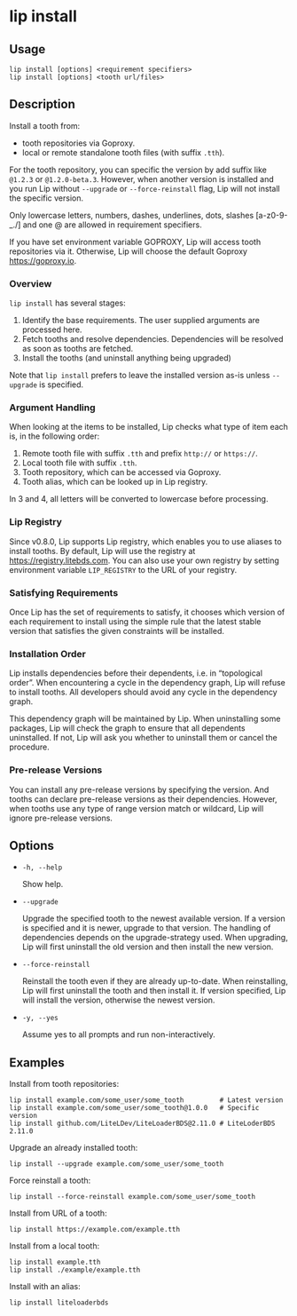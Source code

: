# lip install

## Usage

```shell
lip install [options] <requirement specifiers>
lip install [options] <tooth url/files>
```

## Description

Install a tooth from:

- tooth repositories via Goproxy.
- local or remote standalone tooth files (with suffix `.tth`).

For the tooth repository, you can specific the version by add suffix like `@1.2.3` or `@1.2.0-beta.3`. However, when another version is installed and you run Lip without `--upgrade` or `--force-reinstall` flag, Lip will not install the specific version.

Only lowercase letters, numbers, dashes, underlines, dots, slashes [a-z0-9-_./] and one @ are allowed in requirement specifiers.

If you have set environment variable GOPROXY, Lip will access tooth repositories via it. Otherwise, Lip will choose the default Goproxy <https://goproxy.io>.

### Overview

`lip install` has several stages:

1. Identify the base requirements. The user supplied arguments are processed here.
2. Fetch tooths and resolve dependencies. Dependencies will be resolved as soon as tooths are fetched.
3. Install the tooths (and uninstall anything being upgraded)

Note that `lip install` prefers to leave the installed version as-is unless `--upgrade` is specified.

### Argument Handling

When looking at the items to be installed, Lip checks what type of item each is, in the following order:

1. Remote tooth file with suffix `.tth` and prefix `http://` or `https://`.
2. Local tooth file with suffix `.tth`.
3. Tooth repository, which can be accessed via Goproxy.
4. Tooth alias, which can be looked up in Lip registry.

In 3 and 4, all letters will be converted to lowercase before processing.

### Lip Registry

Since v0.8.0, Lip supports Lip registry, which enables you to use aliases to install tooths. By default, Lip will use the registry at <https://registry.litebds.com>. You can also use your own registry by setting environment variable `LIP_REGISTRY` to the URL of your registry.

### Satisfying Requirements

Once Lip has the set of requirements to satisfy, it chooses which version of each requirement to install using the simple rule that the latest stable version that satisfies the given constraints will be installed.

### Installation Order

Lip installs dependencies before their dependents, i.e. in “topological order”. When encountering a cycle in the dependency graph, Lip will refuse to install tooths. All developers should avoid any cycle in the dependency graph.

This dependency graph will be maintained by Lip. When uninstalling some packages, Lip will check the graph to ensure that all dependents uninstalled. If not, Lip will ask you whether to uninstall them or cancel the procedure.

### Pre-release Versions

You can install any pre-release versions by specifying the version. And tooths can declare pre-release versions as their dependencies. However, when tooths use any type of range version match or wildcard, Lip will ignore pre-release versions.

## Options

- `-h, --help`

  Show help.

- `--upgrade`

  Upgrade the specified tooth to the newest available version. If a version is specified and it is newer, upgrade to that version. The handling of dependencies depends on the upgrade-strategy used. When upgrading, Lip will first uninstall the old version and then install the new version.

- `--force-reinstall`

  Reinstall the tooth even if they are already up-to-date. When reinstalling, Lip will first uninstall the tooth and then install it. If version specified, Lip will install the version, otherwise the newest version.

- `-y, --yes`

  Assume yes to all prompts and run non-interactively.

## Examples

Install from tooth repositories:

```shell
lip install example.com/some_user/some_tooth         # Latest version
lip install example.com/some_user/some_tooth@1.0.0   # Specific version
lip install github.com/LiteLDev/LiteLoaderBDS@2.11.0 # LiteLoderBDS 2.11.0
```

Upgrade an already installed tooth:

```shell
lip install --upgrade example.com/some_user/some_tooth
```

Force reinstall a tooth:

```shell
lip install --force-reinstall example.com/some_user/some_tooth
```

Install from URL of a tooth:

```shell
lip install https://example.com/example.tth
```

Install from a local tooth:

```shell
lip install example.tth
lip install ./example/example.tth
```

Install with an alias:

```shell
lip install liteloaderbds
```